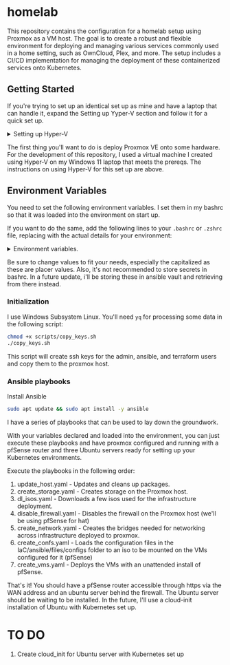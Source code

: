 # homelab

This repository contains the configuration for a homelab setup using Proxmox as a VM host. The goal is to create a robust and flexible environment for deploying and managing various services commonly used in a home setting, such as OwnCloud, Plex, and more. The setup includes a CI/CD implementation for managing the deployment of these containerized services onto Kubernetes.

## Getting Started

If you're trying to set up an identical set up as mine and have a laptop that can handle it, expand the Setting up Yyper-V section and follow it for a quick set up.

<details>
<summary>Setting up Hyper-V</summary>

If you have a laptop that can handle it, you can run the whole thing on Hyper-V on it. My 7th gen X1 carbon is dated and not a whole lot to rave about, but it handled the job well.

1. Enable Intel VT-x/VT-d in BIOS
2. Install Hyper-V by opening `appwiz.cpl`, clicking `Turn Windows features on or off` -> Check `Hyper-V` -> Follow prompts and reboot to complete the install.
3. Download [ProxMox ISO | https://enterprise.proxmox.com/iso/proxmox-ve_8.3-1.iso]
4. Execute the powershell script in the scripts folder
5. Run the `hyperv_init.ps1` powershell script

### Script Explanation:
The script first defines the names for the external and internal switches, retrieves the network adapter connected to the internet, and creates an external switch using that adapter. It then creates an internal switch for private networking. The script proceeds to define the VM's name, ISO file path, memory size, and disk size, creating a new VM with these specifications. Secure boot is disabled for the VM, and a virtual hard disk is added. Three network adapters are attached to the VM: two to the external switch and one to the internal switch, with MAC address spoofing enabled for all three. Finally, the ISO file is set as the DVD drive for the VM.

</details>

The first thing you'll want to do is deploy Proxmox VE onto some hardware. For the development of this repository, I used a virtual machine I created using Hyper-V on my Windows 11 laptop that meets the prereqs. The instructions on using Hyper-V for this set up are above.

## Environment Variables

You need to set the following environment variables. I set them in my bashrc so that it was loaded into the environment on start up. 

If you want to do the same, add the following lines to your `.bashrc` or `.zshrc` file, replacing with the actual details for your environment:

<details>
<summary>Environment variables.</summary>

## Env
export domain="DOMAIN"

## Admin
export admin_fname='ADMIN_FNAME'
export admin_lname='ADMIN_LNAME'
export admin_email='ADMIN_EMAIL'
export admin_username='ASMIN_USERNAME'
export admin_password='ADMIN_PASSWORD'
export admin_ssh_key="$HOME/.ssh/id_rsa"

## Root
export root_password='ROOT_PASSWORD'

## User
export user_fname="USER_FNAME"
export user_lname="USER_LNAME"
export user_email="USER_EMAIL"
export user_username="USER_USERNAME"
export user_password="USER_PASSWORD"

## Proxmox
export pm_user='root'
export pm_password="$root_password"
export pm_address="PROXMOX_IP"
export pm_netmask="PROXMOX_NETMASK"
export pm_gateway="PROXMOX_GATEWAY"
export pm_dns="PROXMOX_DNS"

## Ansible
export ansible_inv="$HOME/devops/github/homelab/IaC/ansible/inventory/hosts.ini"
export ansible_pbs="$HOME/devops/github/homelab/IaC/ansible/playbooks"
export ansible_ssh_key="$HOME/.ssh/ansible_key"
alias ansiblepb='ansible-playbook'
export ansible_username="ansible"
export ansible_password='ANSIBLE_PASSWORD'

## Terraform
export TF_VAR_pm_user="$pm_user@pam"
export TF_VAR_pm_password=$pm_password
export TF_VAR_terraform_ssh_key="$HOME/.ssh/terraform_key"
export TF_VAR_terraform_password='TERRAFORM_PASSWORD'
export TF_VAR_terraform_username="terraform"

</details>

Be sure to change values to fit your needs, especially the capitalized as these are placer values. Also, it's not recommended to store secrets in bashrc. In a future update, i'll be storing these in ansible vault and retrieving from there instead.

### Initialization

I use Windows Subsystem Linux. You'll need `yq` for processing some data in the following script:

``` sh
chmod +x scripts/copy_keys.sh
./copy_keys.sh
```

This script will create ssh keys for the admin, ansible, and terraform users and copy them to the proxmox host.

### Ansible playbooks

Install Ansible

``` sh
sudo apt update && sudo apt install -y ansible
```

I have a series of playbooks that can be used to lay down the groundwork. 

With your variables declared and loaded into the environment, you can just execute these playbooks and have proxmox configured and running with a pfSense router and three Ubuntu servers ready for setting up your Kubernetes environments.

Execute the playbooks in the following order:

1. update_host.yaml - Updates and cleans up packages.
2. create_storage.yaml - Creates storage on the Proxmox host.
3. dl_isos.yaml - Downloads a few isos used for the infrastructure deployment.
4. disable_firewall.yaml - Disables the firewall on the Proxmox host (we'll be using pfSense for hat)
5. create_network.yaml - Creates the bridges needed for networking across infrastructure deployed to proxmox.
6. create_confs.yaml - Loads the configuration files in the IaC/ansible/files/configs folder to an iso to be mounted on the VMs configured for it (pfSense)
7. create_vms.yaml - Deploys the VMs with an unattended install of pfSense.

That's it! You should have a pfSense router accessible through https via the WAN address and an ubuntu server behind the firewall. The Ubuntu server should be waiting to be installed. In the future, I'll use a cloud-init installation of Ubuntu with Kubernetes set up.

# TO DO

1. Create cloud_init for Ubuntu server with Kubernetes set up